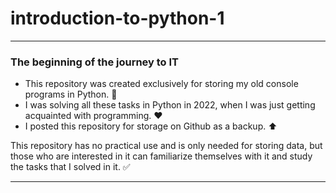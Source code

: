 # introduction-to-python-1

---

### The beginning of the journey to IT

+ This repository was created exclusively for storing my old console programs in Python. :file_folder:
+ I was solving all these tasks in Python in 2022, when I was just getting acquainted with programming. :heart:
+ I posted this repository for storage on Github as a backup. :arrow_up:

This repository has no practical use and is only needed for storing data, but those who are 
interested in it can familiarize themselves with it and study the tasks that I solved in it. :white_check_mark:

---

